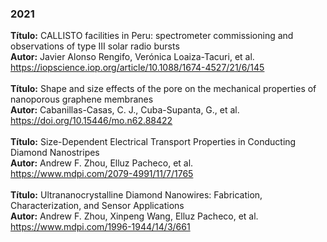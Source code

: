 ---
---

### 2021


<div class="a"> <b> Título:</b> CALLISTO facilities in Peru: spectrometer commissioning and observations of type III solar radio bursts
 <br>
<b> Autor:</b> Javier Alonso Rengifo, Verónica Loaiza-Tacuri, et al.<br>
<a href="https://iopscience.iop.org/article/10.1088/1674-4527/21/6/145">https://iopscience.iop.org/article/10.1088/1674-4527/21/6/145</a> <br><br>

<div class="a"> <b> Título:</b> Shape and size effects of the pore on the mechanical properties of nanoporous graphene membranes <br>
<b> Autor:</b> Cabanillas-Casas, C. J., Cuba-Supanta, G., et al.<br>
<a href="https://doi.org/10.15446/mo.n62.88422">https://doi.org/10.15446/mo.n62.88422</a> <br><br>

<div class="a"> <b> Título:</b> Size-Dependent Electrical Transport Properties in Conducting Diamond Nanostripes <br>
<b> Autor:</b> Andrew F. Zhou, Elluz Pacheco, et al.<br>
<a href="https://www.mdpi.com/2079-4991/11/7/1765">https://www.mdpi.com/2079-4991/11/7/1765</a> <br><br>

<div class="a"> <b> Título:</b> Ultrananocrystalline Diamond Nanowires: Fabrication, Characterization, and Sensor Applications <br>
<b> Autor:</b> Andrew F. Zhou, Xinpeng Wang, Elluz Pacheco, et al. <br>
<a href="https://www.mdpi.com/1996-1944/14/3/661">https://www.mdpi.com/1996-1944/14/3/661</a> <br><br>
